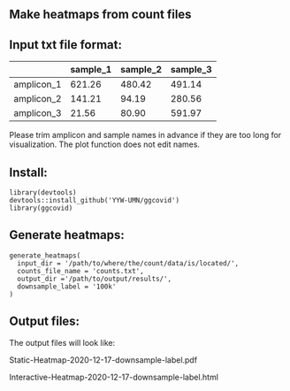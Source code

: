 ## Make heatmaps from count files

## Input txt file format:

|          | sample_1 | sample_2 | sample_3 |
|----------|----------|----------|----------|
|amplicon_1| 621.26	  |480.42	   |491.14	  |
|amplicon_2| 141.21	  |94.19	   |280.56	  |
|amplicon_3| 21.56    |80.90	   |591.97	  |

Please trim amplicon and sample names in advance if they are too long for visualization.
The plot function does not edit names.

## Install:
```
library(devtools)
devtools::install_github('YYW-UMN/ggcovid')
library(ggcovid)
```

## Generate heatmaps:
```
generate_heatmaps(
  input_dir = '/path/to/where/the/count/data/is/located/',
  counts_file_name = 'counts.txt',
  output_dir ='/path/to/output/results/',
  downsample_label = '100k'
)
```

## Output files:
The output files will look like:

Static-Heatmap-2020-12-17-downsample-label.pdf

Interactive-Heatmap-2020-12-17-downsample-label.html
